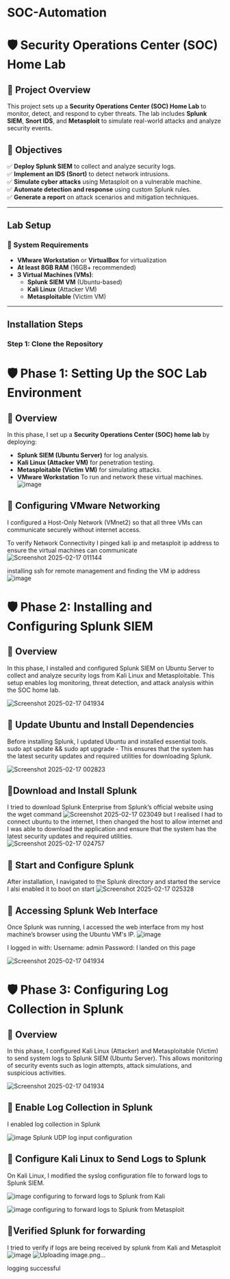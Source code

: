 # SOC-Automation
# 🛡️ Security Operations Center (SOC) Home Lab

## 📌 Project Overview
This project sets up a **Security Operations Center (SOC) Home Lab** to monitor, detect, and respond to cyber threats. The lab includes **Splunk SIEM**, **Snort IDS**, and **Metasploit** to simulate real-world attacks and analyze security events.

## 🎯 **Objectives**
✅ **Deploy Splunk SIEM** to collect and analyze security logs.  
✅ **Implement an IDS (Snort)** to detect network intrusions.  
✅ **Simulate cyber attacks** using Metasploit on a vulnerable machine.  
✅ **Automate detection and response** using custom Splunk rules.  
✅ **Generate a report** on attack scenarios and mitigation techniques.  

---

##  **Lab Setup**
### **📌 System Requirements**
- **VMware Workstation** or **VirtualBox** for virtualization
- **At least 8GB RAM** (16GB+ recommended)
- **3 Virtual Machines (VMs)**:
  -  **Splunk SIEM VM** (Ubuntu-based)
  - **Kali Linux** (Attacker VM)
  -  **Metasploitable** (Victim VM)

---

##  **Installation Steps**
### **Step 1: Clone the Repository**
# 🛡️ Phase 1: Setting Up the SOC Lab Environment  

## 📌 Overview  
In this phase, I set up a **Security Operations Center (SOC) home lab** by deploying:  
- **Splunk SIEM (Ubuntu Server)** for log analysis.  
- **Kali Linux (Attacker VM)** for penetration testing.  
- **Metasploitable (Victim VM)** for simulating attacks.
- **VMware Workstation** To run and network these virtual machines.
![image](https://github.com/user-attachments/assets/755edf7d-389c-4614-9267-07eb3119544a)

## 📌 Configuring VMware Networking
I configured a Host-Only Network (VMnet2) so that all three VMs can communicate securely without internet access.

To verify Network Connectivity I pinged kali ip and metasploit ip address to ensure the virtual machines can communicate
![Screenshot 2025-02-17 011144](https://github.com/user-attachments/assets/40724e36-3d36-4be6-b000-e5a71c61870d)



installing ssh for remote management and finding the VM ip address
![image](https://github.com/user-attachments/assets/5fa06423-1dbc-44d1-9546-f5a710193b3a)

# 🛡️ Phase 2: Installing and Configuring Splunk SIEM 

## 📌 Overview  
In this phase, I installed and configured Splunk SIEM on Ubuntu Server to collect and analyze security logs from Kali Linux and Metasploitable. This setup enables log monitoring, threat detection, and attack analysis within the SOC home lab.

![Screenshot 2025-02-17 041934](https://github.com/user-attachments/assets/78e788cc-940f-4b8a-b51d-3865f7846935)

## 📌 Update Ubuntu and Install Dependencies
Before installing Splunk, I updated Ubuntu and installed essential tools.
sudo apt update && sudo apt upgrade -
This ensures that the system has the latest security updates and required utilities for downloading Splunk.

![Screenshot 2025-02-17 002823](https://github.com/user-attachments/assets/0cad2818-5864-42b6-ab8b-0003fc8c8444)

## 📌Download and Install Splunk
I tried to download Splunk Enterprise from Splunk’s official website using the wget command
![Screenshot 2025-02-17 023049](https://github.com/user-attachments/assets/8f5cc5a4-ff3e-4add-a66b-8e84cf6fc146)
but I realised I had to connect ubuntu to the internet, I then changed the host to allow internet and I was able to download the application and ensure that the system has the latest security updates and required utilities.
![Screenshot 2025-02-17 024757](https://github.com/user-attachments/assets/dc05ac57-0ae9-4dad-a179-e3b181960fb0)

## 📌 Start and Configure Splunk
After installation, I navigated to the Splunk directory and started the service I alsi enabled it to boot on start
![Screenshot 2025-02-17 025328](https://github.com/user-attachments/assets/9e17f3da-0b78-4631-b884-1b53ac46c830)


## 📌 Accessing Splunk Web Interface
Once Splunk was running, I accessed the web interface from my host machine’s browser using the Ubuntu VM's IP. 
![image](https://github.com/user-attachments/assets/440860ae-0f7c-446c-b788-a85043bc9fb3)

I logged in with:
Username: admin
Password: 
I landed on this page 

![Screenshot 2025-02-17 041934](https://github.com/user-attachments/assets/78e788cc-940f-4b8a-b51d-3865f7846935)

# 🛡️ Phase 3: Configuring Log Collection in Splunk

## 📌 Overview  
In this phase, I configured Kali Linux (Attacker) and Metasploitable (Victim) to send system logs to Splunk SIEM (Ubuntu Server). This allows monitoring of security events such as login attempts, attack simulations, and suspicious activities.

![Screenshot 2025-02-17 041934](https://github.com/user-attachments/assets/78e788cc-940f-4b8a-b51d-3865f7846935)

## 📌 Enable Log Collection in Splunk
I enabled log collection in Splunk

![image](https://github.com/user-attachments/assets/270fb7c4-4868-44ac-9875-dcf940e4829f)
 Splunk UDP log input configuration

## 📌 Configure Kali Linux to Send Logs to Splunk
On Kali Linux, I modified the syslog configuration file to forward logs to Splunk SIEM.

![image](https://github.com/user-attachments/assets/a7860ecf-75f6-492d-8cd6-c1b614c1232e)
configuring to forward logs to Splunk from Kali

![image](https://github.com/user-attachments/assets/e1acabcc-3c41-4bf9-a15a-d7b63e0d4054)
configuring to forward logs to Splunk from Metasploit



## 📌Verified Splunk for forwarding
I tried to verify if logs are being received by splunk from Kali and Metasploit
![image](https://github.com/user-attachments/assets/d401e8d8-9328-4f3b-a188-4f998a82184a)
![Uploading image.png…]()


logging successful









